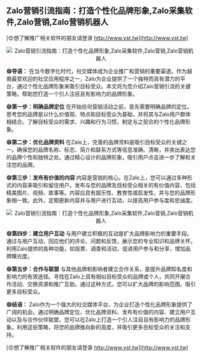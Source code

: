 ## **Zalo营销引流指南：打造个性化品牌形象,Zalo采集软件,Zalo营销,Zalo营销机器人**

[😍想了解推广相关软件的朋友请登录 http://www.vst.tw](http://www.vst.tw)

 <center><img src="https://vst.tw/MP4/tuiguang/png/1.png" alt="Zalo营销引流指南：打造个性化品牌形象,Zalo采集软件,Zalo营销,Zalo营销机器人"></center>

**😄导语：**
在当今数字化时代，社交媒体成为企业推广和营销的重要渠道。作为越南最受欢迎的社交应用程序之一，Zalo为企业提供了一个独特而具有潜力的平台，通过个性化品牌形象来吸引目标受众。本文将为您介绍Zalo营销引流的关键策略，帮助您打造一个引人注目且有影响力的品牌形象。

**😄第一步：明确品牌定位**
在开始任何营销活动之前，首先需要明确品牌的定位。思考您的品牌是以什么价值观、特点和目标受众为基础，并将其与Zalo用户群体相结合。了解目标受众的需求、兴趣和行为习惯，制定与之契合的个性化品牌形象。

**😄第二步：优化品牌资料**
在Zalo上，完善的品牌资料是吸引目标受众的关键之一。确保您的品牌名称、标志、简介和联系方式等信息准确、清晰，并突出表达您的品牌个性和独特之处。通过精心设计的品牌形象，吸引用户点击进一步了解和关注您的品牌。

**😄第三步：发布有价值的内容**
内容是营销的核心。在Zalo上，您可以通过多种形式的内容来吸引和留住用户。发布与您的品牌及目标受众相关的有价值内容，包括精美图片、视频、故事等。内容应具有娱乐性、教育性或启发性，并与您的品牌形象相一致。此外，定期更新内容并与用户进行互动，以提高用户参与度和忠诚度。

 <center><img src="https://vst.tw/MP4/tuiguang/png/7.png" alt="Zalo营销引流指南：打造个性化品牌形象,Zalo采集软件,Zalo营销,Zalo营销机器人"></center>

**😄第四步：建立用户互动**
与用户建立积极的互动是扩大品牌影响力的重要手段。通过与用户互动，回应他们的评论、问题和反馈，展示您的专业知识和品牌关怀。利用Zalo提供的各种功能，如投票、调查和活动，促进用户参与和分享，增加品牌曝光度。

**😄第五步：合作与联盟**
与其他品牌和影响者建立合作关系，是提升品牌知名度和影响力的有效途径。寻找在Zalo上具有相似目标受众的品牌或个人，共同开展合作活动、交换资源和推广互助。通过这种方式，您可以扩大品牌的影响范围，吸引更多目标受众。

**😄结语：**
Zalo作为一个强大的社交媒体平台，为企业打造个性化品牌形象提供了广阔的机会。通过明确品牌定位、优化品牌资料、发布有价值的内容、建立用户互动以及与合作伙伴联盟，您可以在Zalo上打造一个引人注目且有影响力的品牌形象。利用这些策略，将您的品牌推向新的高度，并吸引更多目标受众的关注和支持。

[😍想了解推广相关软件的朋友请登录 http://www.vst.tw](http://www.vst.tw)



